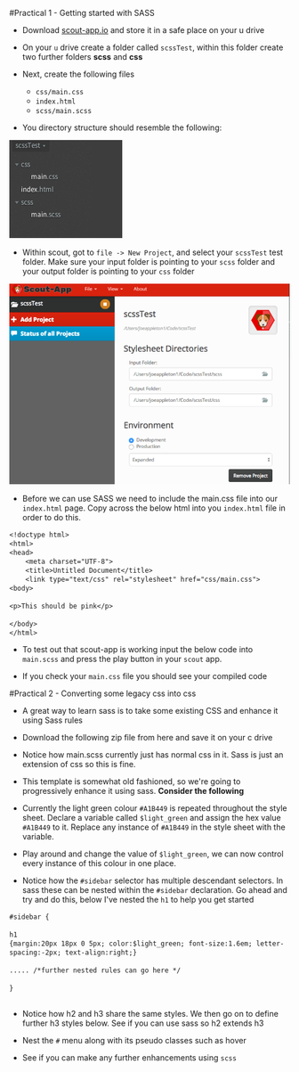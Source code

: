 #Practical 1 - Getting started with SASS


 - Download [scout-app.io](http://scout-app.io) and store it in a safe place on your u drive
- On your `u` drive create a folder called `scssTest`, within this folder create two further folders **scss** and **css**
- Next, create the following files
			
	-  `css/main.css`
	-  `index.html`
	-  `scss/main.scss`
- You directory structure should resemble the following:

![scss_structure.png](assets/scss_structure.png)

- Within scout, got to `file -> New Project`, and select your `scssTest` test folder.  Make sure your input folder is pointing to your `scss` folder and your output folder is pointing to your `css` folder

![scout_new_project](assets/scout_new_project.png)

- Before we can use SASS we need to include the main.css file into our `index.html` page. Copy across the below html into you `index.html` file in order to do this.

```
<!doctype html>
<html>
<head>
    <meta charset="UTF-8">
    <title>Untitled Document</title>
    <link type="text/css" rel="stylesheet" href="css/main.css">
<body>

<p>This should be pink</p>

</body>
</html>

```

- To test out that scout-app is working input the below code into `main.scss` and press the play button in your `scout` app. 

- If you check your `main.css` file you should see your compiled code

#Practical 2 - Converting some legacy css into css

-  A great way to learn sass is to take some existing CSS and enhance it using Sass rules
 
-  Download the following zip file from here and save it on your c drive

-  Notice how main.scss currently just has normal css in it. Sass is just an extension of css so this is fine. 
- This template is somewhat old fashioned, so we're going to progressively enhance it using sass. 
**Consider the following**

- Currently the light green colour `#A1B449` is repeated throughout the style sheet. Declare a variable called `$light_green` and assign the hex value `#A1B449` to it. Replace any instance of `#A1B449`  in the style sheet with the variable.  


- Play around and change the value of `$light_green`, we can now control every instance of this colour in one place. 


- Notice how the `#sidebar` selector has multiple descendant selectors. In sass these can be nested within the `#sidebar` declaration. Go ahead and try and do this, below I've nested the `h1` to help you get started

```
#sidebar {
    
h1
{margin:20px 18px 0 5px; color:$light_green; font-size:1.6em; letter-spacing:-2px; text-align:right;}

..... /*further nested rules can go here */
    
}


```

- Notice how h2 and h3 share the same styles. We then go on to define further h3 styles below. See if you can use sass so h2 extends h3

- Nest the `#` menu along with its pseudo classes such as hover

- See if you can make any further enhancements using `scss`